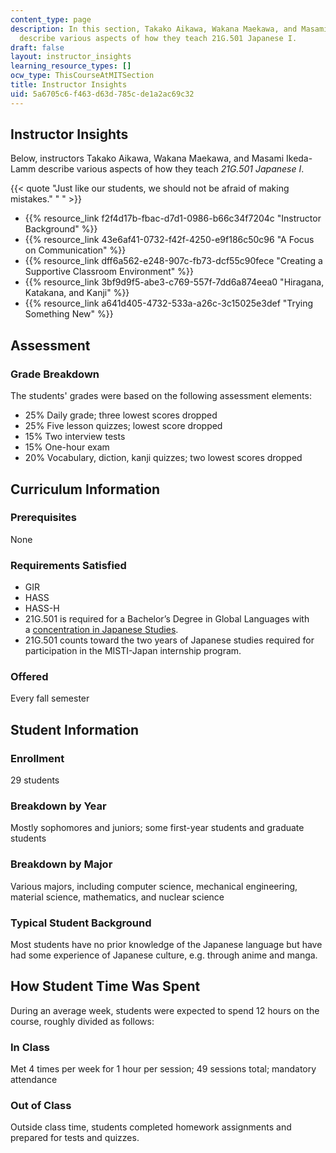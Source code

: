 ```yaml
---
content_type: page
description: In this section, Takako Aikawa, Wakana Maekawa, and Masami Ikeda-Lamm
  describe various aspects of how they teach 21G.501 Japanese I.
draft: false
layout: instructor_insights
learning_resource_types: []
ocw_type: ThisCourseAtMITSection
title: Instructor Insights
uid: 5a6705c6-f463-d63d-785c-de1a2ac69c32
---
```

## Instructor Insights

Below, instructors Takako Aikawa, Wakana Maekawa, and Masami Ikeda-Lamm describe various aspects of how they teach _21G.501 Japanese I_.

{{< quote "Just like our students, we should not be afraid of making mistakes." "&nbsp;" >}}

- {{% resource_link f2f4d17b-fbac-d7d1-0986-b66c34f7204c "Instructor Background" %}}
- {{% resource_link 43e6af41-0732-f42f-4250-e9f186c50c96 "A Focus on Communication" %}}
- {{% resource_link dff6a562-e248-907c-fb73-dcf55c90fece "Creating a Supportive Classroom Environment" %}}
- {{% resource_link 3bf9d9f5-abe3-c769-557f-7dd6a874eea0 "Hiragana, Katakana, and Kanji" %}}
- {{% resource_link a641d405-4732-533a-a26c-3c15025e3def "Trying Something New" %}}

## Assessment

### Grade Breakdown

The students' grades were based on the following assessment elements:

- 25% Daily grade; three lowest scores dropped
- 25% Five lesson quizzes; lowest score dropped
- 15% Two interview tests
- 15% One-hour exam
- 20% Vocabulary, diction, kanji quizzes; two lowest scores dropped

## Curriculum Information

### Prerequisites

None

### Requirements Satisfied

- GIR
- HASS
- HASS-H
- 21G.501 is required for a Bachelor’s Degree in Global Languages with a [concentration in Japanese Studies](https://languages.mit.edu/academic-programs/).
- 21G.501 counts toward the two years of Japanese studies required for participation in the MISTI-Japan internship program.

### Offered

Every fall semester

## Student Information

### Enrollment

29 students

### Breakdown by Year

Mostly sophomores and juniors; some first-year students and graduate students

### Breakdown by Major

Various majors, including computer science, mechanical engineering, material science, mathematics, and nuclear science

### Typical Student Background

Most students have no prior knowledge of the Japanese language but have had some experience of Japanese culture, e.g. through anime and manga.

## How Student Time Was Spent

During an average week, students were expected to spend 12 hours on the course, roughly divided as follows:

### In Class

Met 4 times per week for 1 hour per session; 49 sessions total; mandatory attendance

### Out of Class

Outside class time, students completed homework assignments and prepared for tests and quizzes.